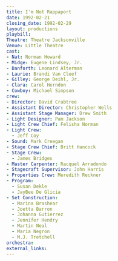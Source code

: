 ```yaml
---
title: I'm Not Rappaport
date: 1992-02-21
closing_date: 1992-02-29
layout: productions
playbill:
Theatre: Theatre Jacksonville
Venue: Little Theatre
cast:
- Nat: Norman Howard
- Midge: Eugene Lindsey, Jr.
- Danforth: Leonard Alterman
- Laurie: Brandi Van Cleef
- Gilley: George Deihl, Jr.
- Clara: Carol Herndon
- Cowboy: Michael Simpson
crew:
- Director: David Crabtree
- Assistant Director: Christopher Wells
- Assistant Stage Manager: Drew Smith
- Light Designer: Pam Jackson
- Light Crew Chief: Felisha Norman
- Light Crew:
  - Jeff Coy
- Sound: Mark Creegan
- Stage Crew Chief: Britt Hancock
- Stage Crew:
  - James Bridges
- Master Carpenter: Racquel Arradondo
- Stagecraft Supervisor: John Harris
- Properties Crew: Meredith Reckner
- Program:
  - Susan Dekle
  - JayBee De Glicia
- Set Construction:
  - Marina Brashear
  - Joetta Barron
  - Johanna Gutierrez
  - Jennifer Hendry
  - Martin Neal
  - Maria Negron
  - M.J. Tretchell
orchestra:
external_links:
---
```

